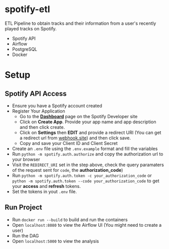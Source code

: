# spotify-etl
ETL Pipeline to obtain tracks and their information from a user's recently played tracks on Spotify.

- Spotify API
- Airflow
- PostgreSQL
- Docker

# Setup

## Spotify API Access

- Ensure you have a Spotify account created
- Register Your Application
    - Go to the [**Dashboard**](https://developer.spotify.com/dashboard/) page on the Spotify Developer site
    - Click on **Create App**. Provide your app name and app description and then click create.
    - Click on **Settings** then **EDIT** and provide a redirect URI (You can get a redirect url from [webhook.site](https://webhook.site)) and then click save.
    - Copy and save your Client ID and Client Secret
- Create an `.env` file using the `.env.example` format and fill the variables
- Run `python -m spotify.auth.authorize` and copy the authorization url to your browser
- Visit the `REDIRECT_URI` set in the step above, check the query paramaters of the request sent for `code`, the **authorization_code**)
- Run `python -m spotify.auth.token -c your_authorization_code` or `python -m spotify.auth.token --code your_authorization_code` to get your **access** and **refresh** tokens.
- Set the tokens in yout `.env` file.

## Run Project

- Run `docker run --build` to build and run the containers
- Open `localhost:8080` to view the Airflow UI (You might need to create a user)
- Run the DAG
- Open `localhost:5000` to view the analysis 